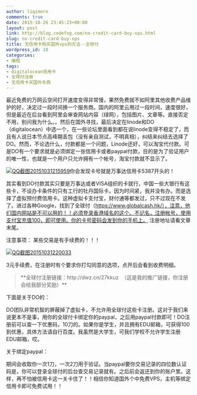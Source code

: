 ```yaml
---
author: liqimore
comments: true
date: 2015-10-26 23:45:23+00:00
layout: post
link: http://blog.codefog.com/no-credit-card-buy-vps.html
slug: no-credit-card-buy-vps
title: 无信用卡购买国外vps的方法--全球付
wordpress_id: 10
categories:
- 编程
tags:
- digitalocean信用卡
- 全球付注册
- 无信用卡买国外东西
---
```


最近免费的万网云空间打开速度变得非常慢，果然免费就不如阿里其他收费产品维护的好，决定过一段时间换一个服务商。国内的阿里云用过一段时间，速度很好，但是最近在后台看到阿里会审查网站内容（绿网），包括图片、文章等。直接否定不用，别问我为什么。。然后在国外寻找，最后决定在linode和DO（digitalocean）中选一个，在一些论坛里面看到都在说linode变得不稳定了，而且有人说日本节点高峰期丢包（没有亲自测试，不明真相），纠结来纠结去选择了DO。然而，不论选什么，付款都是一个问题，Linode还好，可以淘宝代付款。可是DO有一个要求就是必须绑定一张信用卡或者paypal付款，目的是为了验证用户的唯一性，也就是一个用户只允许拥有一个帐号，淘宝付款就不显示了。

[![QQ截图20151031215959](http://blog.codefog.com/usr/uploads/2015/10/QQ截图20151031215959.png)](http://blog.codefog.com/usr/uploads/2015/10/QQ截图20151031215959.png)你会发现卡号就是万事达信用卡5387开头的！

其实看到DO付款其实只要是万事达或者VISA组织的卡就行，中国一些大银行有这些卡，不设办卡条件的只有工行的牡丹国际卡。因为时间紧，我并没有办。而是选择了虚拟预付费信用卡。这种虚拟卡支付宝，财付通等都发过，只不过现在不发了。进过各种Google，找到了全球付（https://www.globalcash.hk/），注意，他们国内网站是不可以用的！！必须登录香港域名的这个。不记名，注册帐号，使用支付宝充值100，即可使用。你的卡号密码会发到你的手机上。 注册地址请看文章末尾。

注意事项： 某些交易是有手续费的！！！

[![QQ截图20151031220033](http://blog.codefog.com/usr/uploads/2015/10/QQ截图20151031220033.png)](http://blog.codefog.com/usr/uploads/2015/10/QQ截图20151031220033.png)

3元手续费，在注册时有个要求你打勾同意的选项，点开后会看到收费明细。


<blockquote>**全球付注册链接：http://dwz.cn/27kkuz  （这是我的推广链接，你注册会给我部分奖励）**</blockquote>


下面是关于DO的：

<!-- more -->

DO团队非常机智的屏蔽掉了虚拟卡，不允许用全球付这些卡注册。这对于我们来说更本不是事，用你的全球付卡绑定你的paypal，之后用paypal付款即可！DO注册前可以查一下优惠码，10刀的。如果你是学生，并且拥有EDU邮箱，可获得100到优惠，具体方法请自行百度。我虽然是大学生，可我们学校不允许学生注册EDU邮箱，哎。

关于绑定paypal：

期间会收取你一次1刀，一次2刀用于验证。当paypal要你交易记录的四位数认证码是，你可以登录全球付的后台查交易记录就有。之后前会返还到你的账户里。这样，再不怕被信用卡这一关卡住了！！相信你知道国外个中免费VPS，主机等绑定信用卡即可免费试用！！


